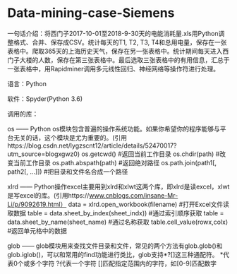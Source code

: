 # Data-mining-case-Siemens
一句话介绍：将西门子2017-10-01至2018-9-30天的电能消耗量.xls用Python调整格式、合并、保存成CSV。统计每天的T1, T2, T3, T4和总用电量，保存在一张表格中。爬取365天的上海历史天气，保存在另一张表格中。统计期间每天进入西门子大楼的人数，保存在第三张表格中。最后选取三张表格中的有用信息，汇总于一张表格中，用Rapidminer调用多元线性回归、神经网络等操作符进行处理。

语言：Python

软件：Spyder(Python 3.6)

调用的库：

os —— Python os模块包含普遍的操作系统功能。如果你希望你的程序能够与平台无关的话，这个模块是尤为重要的。(引用https://blog.csdn.net/lygzscnt12/article/details/52470017?utm_source=blogxgwz0) 
os.getcwd()   #返回当前工作目录 
os.chdir(path)   #改变当前工作目录 
os.path.abspath(path)   #返回绝对路径
os.path.join(path1[, path2[, ...]])   #把目录和文件名合成一个路径

xlrd —— Python操作excel主要用到xlrd和xlwt这两个库，即xlrd是读excel，xlwt是写excel的库。(引用https://www.cnblogs.com/insane-Mr-Li/p/9092619.html）
data = xlrd.open_workbook(filename)   #打开Excel文件读取数据
table = data.sheet_by_index(sheet_indx))   #通过索引顺序获取
table = data.sheet_by_name(sheet_name)   #通过名称获取
table.cell_value(rowx,colx)   #返回单元格中的数据

glob —— glob模块用来查找文件目录和文件，常见的两个方法有glob.glob()和glob.iglob()，可以和常用的find功能进行类比，glob支持*?[]这三种通配符。
*代表0个或多个字符
?代表一个字符
[]匹配指定范围内的字符，如[0-9]匹配数字
